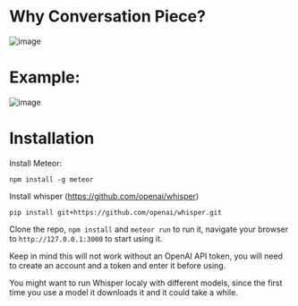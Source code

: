# Why Conversation Piece?
![image](https://user-images.githubusercontent.com/8443824/201213675-261b9651-3fe2-42fb-a16d-f04b1a889473.png)

# Example:
![image](https://user-images.githubusercontent.com/8443824/201219360-55276d74-7133-45fe-8c6b-76624fdb5d2b.png)




# Installation
Install Meteor:
```
npm install -g meteor
```
Install whisper (https://github.com/openai/whisper)
```
pip install git+https://github.com/openai/whisper.git 
```
Clone the repo, `npm install` and `meteor run` to run it, navigate your browser to `http://127.0.0.1:3000` to start using it.

Keep in mind this will not work without an OpenAI API token, you will need to create an account and a token and enter it before using.

You might want to run Whisper localy with different models, since the first time you use a model it downloads it and it could take a while.
